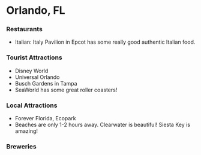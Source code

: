 # Orlando, FL

### Restaurants
- Italian: Italy Pavilion in Epcot has some really good authentic Italian food.

### Tourist Attractions
- Disney World
- Universal Orlando
- Busch Gardens in Tampa
- SeaWorld has some great roller coasters!

### Local Attractions
- Forever Florida, Ecopark
- Beaches are only 1-2 hours away. Clearwater is beautiful! Siesta Key is amazing!

### Breweries
